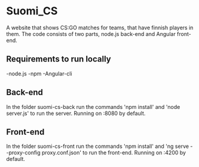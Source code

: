 # Suomi_CS
A website that shows CS:GO matches for teams, that have finnish players in them. The code consists of two parts, node.js back-end and Angular front-end.
## Requirements to run locally
-node.js
-npm
-Angular-cli
## Back-end
In the folder suomi-cs-back run the commands 'npm install' and 'node server.js' to run the server. Running on :8080 by default.
## Front-end
In the folder suomi-cs-front run the commands 'npm install' and 'ng serve --proxy-config proxy.conf.json' to run the front-end. Running on :4200 by default.
